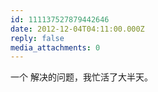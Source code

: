 ```yaml
---
id: 111137527879442646
date: 2012-12-04T04:11:00.000Z
reply: false
media_attachments: 0
---
```


一个 解决的问题，我忙活了大半天。 ​​​​

